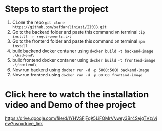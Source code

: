 # Steps to start the project

1. CLone the repo ` git clone https://github.com/safdaraliniazi/IISCB.git `
2. Go to the backend folder and paste this command on terminal `pip install -r requirements.txt`
3. Go to the frontend folder and paste this command on terminal `npm install`
4. build backend docker container using `docker build -t backend-image .\backend\`
5. bulid frontend docker container using `docker build -t frontend-image .\frontend\`
6. Now run backend using `docker run -d -p 5000:5000 backend-image`
7. Now run frontend using `docker run -d -p 80:80 frontend-image`

# Click here to watch the installation video and Demo of thee project
https://drive.google.com/file/d/1YHVSFjFgK5LiFQMrVVwey3Br4SAjgTVz/view?usp=drive_link
